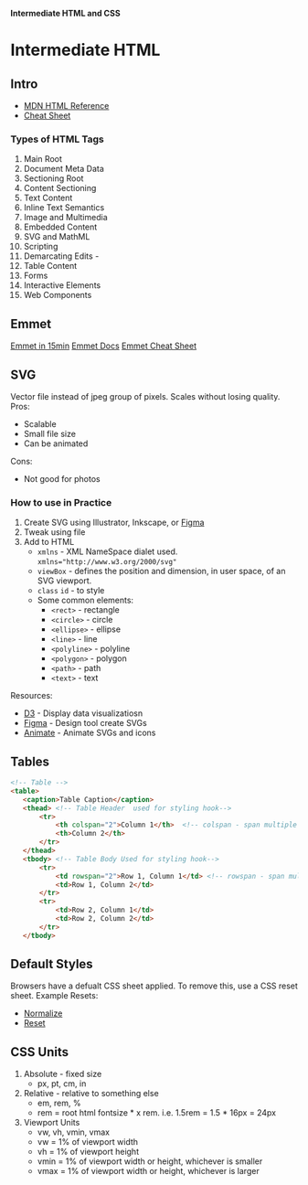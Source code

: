 **Intermediate HTML and CSS**

# **Intermediate HTML**

## Intro

- [MDN HTML Reference](https://developer.mozilla.org/en-US/docs/Web/HTML/Element)
- [Cheat Sheet](https://html-css-js.com/html/)

### Types of HTML Tags
1. Main Root
2. Document Meta Data
3. Sectioning Root
4. Content Sectioning
5. Text Content
6. Inline Text Semantics
7. Image and Multimedia
8. Embedded Content
9. SVG and MathML
10. Scripting
11. Demarcating Edits - 
12. Table Content
13. Forms
14. Interactive Elements
15. Web Components

## Emmet

[Emmet in 15min](https://www.youtube.com/watch?v=V8vizNQKtx0)
[Emmet Docs](https://docs.emmet.io/)
[Emmet Cheat Sheet](https://docs.emmet.io/cheat-sheet/)

## SVG

Vector file instead of jpeg group of pixels. Scales without losing quality.
Pros:
- Scalable
- Small file size
- Can be animated

Cons:
- Not good for photos

### How to use in Practice

1. Create SVG using Illustrator, Inkscape, or [Figma](https://www.figma.com/)
2. Tweak using file
3. Add to HTML
    - `xmlns` - XML NameSpace dialet used. `xmlns="http://www.w3.org/2000/svg"`
    - `viewBox` - defines the position and dimension, in user space, of an SVG viewport.
    - `class` `id` - to style
    - Some common elements:
        - `<rect>` - rectangle
        - `<circle>` - circle
        - `<ellipse>` - ellipse
        - `<line>` - line
        - `<polyline>` - polyline
        - `<polygon>` - polygon
        - `<path>` - path
        - `<text>` - text

Resources:
 - [D3](https://d3js.org/) - Display data visualizatiosn
 - [Figma](https://www.figma.com/) - Design tool create SVGs
 - [Animate](https://www.youtube.com/watch?v=UTHgr6NLeEw) - Animate SVGs and icons


 ## Tables

 ```html
 <!-- Table -->
<table>
    <caption>Table Caption</caption>
    <thead> <!-- Table Header  used for styling hook-->
        <tr>
            <th colspan="2">Column 1</th>  <!-- colspan - span multiple columns -->
            <th>Column 2</th>
        </tr>
    </thead>
    <tbody> <!-- Table Body Used for styling hook-->
        <tr>
            <td rowspan="2">Row 1, Column 1</td> <!-- rowspan - span multiple rows -->
            <td>Row 1, Column 2</td>
        </tr>
        <tr>
            <td>Row 2, Column 1</td>
            <td>Row 2, Column 2</td>
        </tr>
    </tbody>
 ```

## Default Styles

Browsers have a defualt CSS sheet applied. To remove this, use a CSS reset sheet.
Example Resets:
- [Normalize](https://necolas.github.io/normalize.css/)
- [Reset](https://meyerweb.com/eric/tools/css/reset/)

## CSS Units

1. Absolute - fixed size
    - px, pt, cm, in
2. Relative - relative to something else
     - em, rem, % 
     - rem = root html fontsize * x rem. i.e. 1.5rem = 1.5 * 16px = 24px
3. Viewport Units
    - vw, vh, vmin, vmax
    - vw = 1% of viewport width
    - vh = 1% of viewport height
    - vmin = 1% of viewport width or height, whichever is smaller
    - vmax = 1% of viewport width or height, whichever is larger